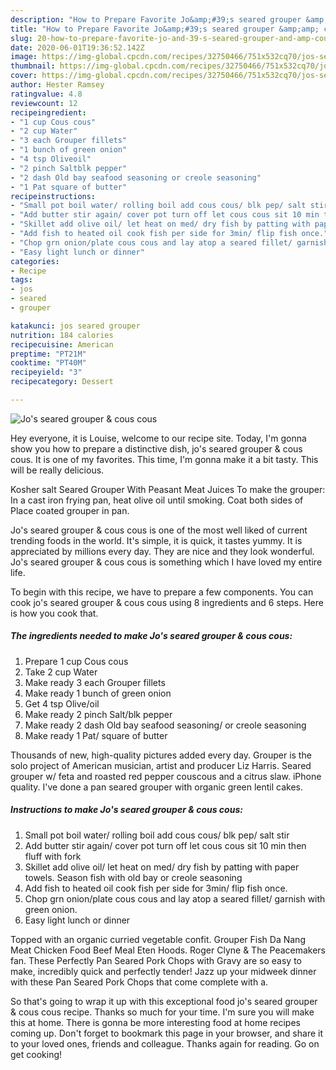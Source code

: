 ```yaml
---
description: "How to Prepare Favorite Jo&amp;#39;s seared grouper &amp;amp; cous cous"
title: "How to Prepare Favorite Jo&amp;#39;s seared grouper &amp;amp; cous cous"
slug: 20-how-to-prepare-favorite-jo-and-39-s-seared-grouper-and-amp-cous-cous
date: 2020-06-01T19:36:52.142Z
image: https://img-global.cpcdn.com/recipes/32750466/751x532cq70/jos-seared-grouper-cous-cous-recipe-main-photo.jpg
thumbnail: https://img-global.cpcdn.com/recipes/32750466/751x532cq70/jos-seared-grouper-cous-cous-recipe-main-photo.jpg
cover: https://img-global.cpcdn.com/recipes/32750466/751x532cq70/jos-seared-grouper-cous-cous-recipe-main-photo.jpg
author: Hester Ramsey
ratingvalue: 4.8
reviewcount: 12
recipeingredient:
- "1 cup Cous cous"
- "2 cup Water"
- "3 each Grouper fillets"
- "1 bunch of green onion"
- "4 tsp Oliveoil"
- "2 pinch Saltblk pepper"
- "2 dash Old bay seafood seasoning or creole seasoning"
- "1 Pat square of butter"
recipeinstructions:
- "Small pot boil water/ rolling boil add cous cous/ blk pep/ salt stir"
- "Add butter stir again/ cover pot turn off let cous cous sit 10 min then fluff with fork"
- "Skillet add olive oil/ let heat on med/ dry fish by patting with paper towels. Season fish with old bay or creole seasoning"
- "Add fish to heated oil cook fish per side for 3min/ flip fish once."
- "Chop grn onion/plate cous cous and lay atop a seared fillet/ garnish with green onion."
- "Easy light lunch or dinner"
categories:
- Recipe
tags:
- jos
- seared
- grouper

katakunci: jos seared grouper 
nutrition: 184 calories
recipecuisine: American
preptime: "PT21M"
cooktime: "PT40M"
recipeyield: "3"
recipecategory: Dessert

---
```



![Jo&#39;s seared grouper &amp; cous cous](https://img-global.cpcdn.com/recipes/32750466/751x532cq70/jos-seared-grouper-cous-cous-recipe-main-photo.jpg)

Hey everyone, it is Louise, welcome to our recipe site. Today, I'm gonna show you how to prepare a distinctive dish, jo&#39;s seared grouper &amp; cous cous. It is one of my favorites. This time, I'm gonna make it a bit tasty. This will be really delicious.

Kosher salt Seared Grouper With Peasant Meat Juices To make the grouper: In a cast iron frying pan, heat olive oil until smoking. Coat both sides of Place coated grouper in pan.

Jo&#39;s seared grouper &amp; cous cous is one of the most well liked of current trending foods in the world. It's simple, it is quick, it tastes yummy. It is appreciated by millions every day. They are nice and they look wonderful. Jo&#39;s seared grouper &amp; cous cous is something which I have loved my entire life.


To begin with this recipe, we have to prepare a few components. You can cook jo&#39;s seared grouper &amp; cous cous using 8 ingredients and 6 steps. Here is how you cook that.

<!--inarticleads1-->

##### The ingredients needed to make Jo&#39;s seared grouper &amp; cous cous:

1. Prepare 1 cup Cous cous
1. Take 2 cup Water
1. Make ready 3 each Grouper fillets
1. Make ready 1 bunch of green onion
1. Get 4 tsp Olive/oil
1. Make ready 2 pinch Salt/blk pepper
1. Make ready 2 dash Old bay seafood seasoning/ or creole seasoning
1. Make ready 1 Pat/ square of butter


Thousands of new, high-quality pictures added every day. Grouper is the solo project of American musician, artist and producer Liz Harris. Seared grouper w/ feta and roasted red pepper couscous and a citrus slaw. iPhone quality. I&#39;ve done a pan seared grouper with organic green lentil cakes. 

<!--inarticleads2-->

##### Instructions to make Jo&#39;s seared grouper &amp; cous cous:

1. Small pot boil water/ rolling boil add cous cous/ blk pep/ salt stir
1. Add butter stir again/ cover pot turn off let cous cous sit 10 min then fluff with fork
1. Skillet add olive oil/ let heat on med/ dry fish by patting with paper towels. Season fish with old bay or creole seasoning
1. Add fish to heated oil cook fish per side for 3min/ flip fish once.
1. Chop grn onion/plate cous cous and lay atop a seared fillet/ garnish with green onion.
1. Easy light lunch or dinner


Topped with an organic curried vegetable confit. Grouper Fish Da Nang Meat Chicken Food Beef Meal Eten Hoods. Roger Clyne &amp; The Peacemakers fan. These Perfectly Pan Seared Pork Chops with Gravy are so easy to make, incredibly quick and perfectly tender! Jazz up your midweek dinner with these Pan Seared Pork Chops that come complete with a. 

So that's going to wrap it up with this exceptional food jo&#39;s seared grouper &amp; cous cous recipe. Thanks so much for your time. I'm sure you will make this at home. There is gonna be more interesting food at home recipes coming up. Don't forget to bookmark this page in your browser, and share it to your loved ones, friends and colleague. Thanks again for reading. Go on get cooking!
